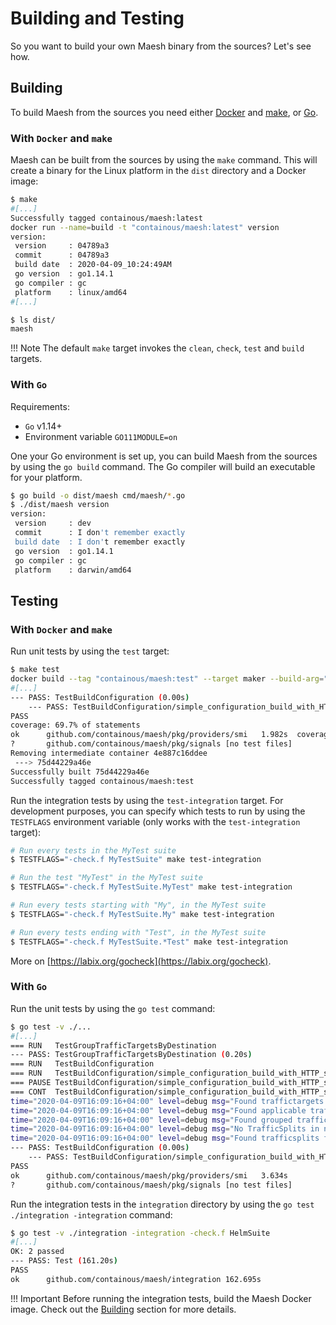 # Building and Testing

So you want to build your own Maesh binary from the sources? Let's see how.

## Building

To build Maesh from the sources you need either [Docker](https://github.com/docker/docker) and [make](https://www.gnu.org/software/make/manual/make.html), 
or [Go](https://github.com/golang/go). 

### With `Docker` and `make`

Maesh can be built from the sources by using the `make` command. This will create a binary for the Linux platform in 
the `dist` directory and a Docker image:

```bash
$ make
#[...]
Successfully tagged containous/maesh:latest
docker run --name=build -t "containous/maesh:latest" version
version:
 version     : 04789a3
 commit      : 04789a3
 build date  : 2020-04-09_10:24:49AM
 go version  : go1.14.1
 go compiler : gc
 platform    : linux/amd64
#[...]

$ ls dist/
maesh
``` 

!!! Note
    The default `make` target invokes the `clean`, `check`, `test` and `build` targets.

### With `Go`

Requirements:

- `Go` v1.14+
- Environment variable `GO111MODULE=on`

One your Go environment is set up, you can build Maesh from the sources by using the `go build` command. The Go compiler 
will build an executable for your platform.

```bash
$ go build -o dist/maesh cmd/maesh/*.go
$ ./dist/maesh version
version:
 version     : dev
 commit      : I don't remember exactly
 build date  : I don't remember exactly
 go version  : go1.14.1
 go compiler : gc
 platform    : darwin/amd64
```

## Testing

### With `Docker` and `make`

Run unit tests by using the `test` target:

```bash
$ make test
docker build --tag "containous/maesh:test" --target maker --build-arg="MAKE_TARGET=local-test" /home/user/maesh/
#[...]
--- PASS: TestBuildConfiguration (0.00s)
    --- PASS: TestBuildConfiguration/simple_configuration_build_with_HTTP_service (0.20s)
PASS
coverage: 69.7% of statements
ok  	github.com/containous/maesh/pkg/providers/smi	1.982s	coverage: 69.7% of statements
?   	github.com/containous/maesh/pkg/signals	[no test files]
Removing intermediate container 4e887c16ddee
 ---> 75d44229a46e
Successfully built 75d44229a46e
Successfully tagged containous/maesh:test
```

Run the integration tests by using the `test-integration` target. For development purposes, you can specify which tests 
to run by using the `TESTFLAGS` environment variable (only works with the `test-integration` target):

```bash
# Run every tests in the MyTest suite
$ TESTFLAGS="-check.f MyTestSuite" make test-integration

# Run the test "MyTest" in the MyTest suite
$ TESTFLAGS="-check.f MyTestSuite.MyTest" make test-integration

# Run every tests starting with "My", in the MyTest suite
$ TESTFLAGS="-check.f MyTestSuite.My" make test-integration

# Run every tests ending with "Test", in the MyTest suite
$ TESTFLAGS="-check.f MyTestSuite.*Test" make test-integration
```

More on [https://labix.org/gocheck](https://labix.org/gocheck).

### With `Go`

Run the unit tests by using the `go test` command:

```bash
$ go test -v ./...
#[...]
=== RUN   TestGroupTrafficTargetsByDestination
--- PASS: TestGroupTrafficTargetsByDestination (0.20s)
=== RUN   TestBuildConfiguration
=== RUN   TestBuildConfiguration/simple_configuration_build_with_HTTP_service
=== PAUSE TestBuildConfiguration/simple_configuration_build_with_HTTP_service
=== CONT  TestBuildConfiguration/simple_configuration_build_with_HTTP_service
time="2020-04-09T16:09:16+04:00" level=debug msg="Found traffictargets for service default/demo-service: [0xc0009004e0]"
time="2020-04-09T16:09:16+04:00" level=debug msg="Found applicable traffictargets for service default/demo-service: [0xc0009004e0]"
time="2020-04-09T16:09:16+04:00" level=debug msg="Found grouped traffictargets for service default/demo-service: map[{name:api-service namespace:default port:}:[0xc000900820]]"
time="2020-04-09T16:09:16+04:00" level=debug msg="No TrafficSplits in namespace: default"
time="2020-04-09T16:09:16+04:00" level=debug msg="Found trafficsplits for service default/demo-service: []"
--- PASS: TestBuildConfiguration (0.00s)
    --- PASS: TestBuildConfiguration/simple_configuration_build_with_HTTP_service (0.21s)
PASS
ok  	github.com/containous/maesh/pkg/providers/smi	3.634s
?   	github.com/containous/maesh/pkg/signals	[no test files]
```

Run the integration tests in the `integration` directory by using the `go test ./integration -integration` command:

```bash
$ go test -v ./integration -integration -check.f HelmSuite
#[...]
OK: 2 passed
--- PASS: Test (161.20s)
PASS
ok  	github.com/containous/maesh/integration	162.695s
```

!!! Important
    Before running the integration tests, build the Maesh Docker image. Check out the [Building](#building) section for 
    more details.
